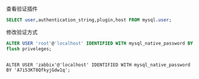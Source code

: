 查看验证插件

```sql
SELECT user,authentication_string,plugin,host FROM mysql.user;
```

修改验证方式

```sql
ALTER USER 'root'@'localhost' IDENTIFIED WITH mysql_native_password BY 'password';
flush priveleges;
```



```

ALTER USER 'zabbix'@'localhost' IDENTIFIED WITH mysql_native_password BY 'A7i53KT8QfkyjGdw1q';
```

